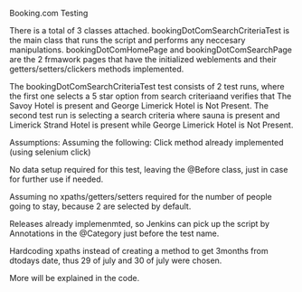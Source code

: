 Booking.com Testing

There is a total of 3 classes attached. 
bookingDotComSearchCriteriaTest is the main class that runs the script and performs any neccesary manipulations.
bookingDotComHomePage and bookingDotComSearchPage are the 2 frmawork pages that have the initialized weblements and their getters/setters/clickers methods implemented.

The bookingDotComSearchCriteriaTest  test consists of 2 test runs, where the first one selects a 5 star option from search criteriaand verifies that The Savoy Hotel is present and George Limerick Hotel is Not Present.
The second test run is selecting a search criteria where sauna is present and Limerick Strand Hotel is present while  George Limerick Hotel is Not Present.


Assumptions: 
Assuming the following: 
Click method already implemented (using selenium click) 

No data setup required for this test, leaving the @Before class, just in case for further use if needed.

Assuming no xpaths/getters/setters required for the number of people going to stay, because 2 are selected by default. 

Releases already implemenmted, so Jenkins can pick up the script by Annotations in the @Category just before the test name.

Hardcoding xpaths instead of creating a method to get 3months from dtodays date, thus 29 of july and 30 of july were chosen. 

More will be explained in the code. 
 
